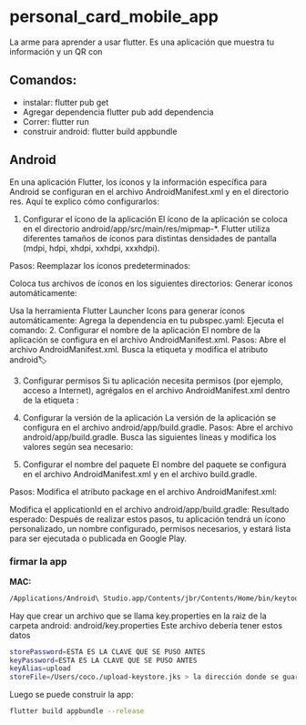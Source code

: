 # personal_card_mobile_app

La arme para aprender a usar flutter. Es una aplicación que muestra tu información y un QR con 

## Comandos: 

* instalar: flutter pub get
* Agregar dependencia flutter pub add dependencia
* Correr: flutter run
* construir android: flutter build appbundle

## Android


En una aplicación Flutter, los íconos y la información específica para Android se configuran en el archivo AndroidManifest.xml y en el directorio res. Aquí te explico cómo configurarlos:

1. Configurar el ícono de la aplicación
El ícono de la aplicación se coloca en el directorio android/app/src/main/res/mipmap-*. Flutter utiliza diferentes tamaños de íconos para distintas densidades de pantalla (mdpi, hdpi, xhdpi, xxhdpi, xxxhdpi).

Pasos:
Reemplazar los íconos predeterminados:

Coloca tus archivos de íconos en los siguientes directorios:
Generar íconos automáticamente:

Usa la herramienta Flutter Launcher Icons para generar íconos automáticamente:
Agrega la dependencia en tu pubspec.yaml:
Ejecuta el comando:
2. Configurar el nombre de la aplicación
El nombre de la aplicación se configura en el archivo AndroidManifest.xml.
Pasos:
Abre el archivo AndroidManifest.xml.
Busca la etiqueta <application> y modifica el atributo android:label:

3. Configurar permisos
Si tu aplicación necesita permisos (por ejemplo, acceso a Internet), agrégalos en el archivo AndroidManifest.xml dentro de la etiqueta <manifest>:

4. Configurar la versión de la aplicación
La versión de la aplicación se configura en el archivo android/app/build.gradle.
Pasos:
Abre el archivo android/app/build.gradle.
Busca las siguientes líneas y modifica los valores según sea necesario:

5. Configurar el nombre del paquete
El nombre del paquete se configura en el archivo AndroidManifest.xml y en el archivo build.gradle.

Pasos:
Modifica el atributo package en el archivo AndroidManifest.xml:

Modifica el applicationId en el archivo android/app/build.gradle:
Resultado esperado:
Después de realizar estos pasos, tu aplicación tendrá un ícono personalizado, un nombre configurado, permisos necesarios, y estará lista para ser ejecutada o publicada en Google Play.

### firmar la app

**MAC:**
```bash
/Applications/Android\ Studio.app/Contents/jbr/Contents/Home/bin/keytool -genkey -v -keystore ~/upload-keystore.jks -keyalg RSA -keysize 2048 -validity 10000 -alias upload
```

Hay que crear un archivo que se llama key.properties en la raiz de la carpeta android:
android/key.properties
Este archivo debería tener estos datos

```bash
storePassword=ESTA ES LA CLAVE QUE SE PUSO ANTES
keyPassword=ESTA ES LA CLAVE QUE SE PUSO ANTES
keyAlias=upload
storeFile=/Users/coco./upload-keystore.jks > la dirección donde se guardo el archivo.
```

Luego se puede construir la app:

```bash
flutter build appbundle --release
```